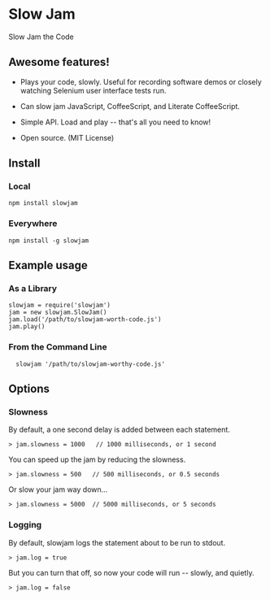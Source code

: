 Slow Jam
===========

Slow Jam the Code

## Awesome features!

- Plays your code, slowly. Useful for recording software demos or closely watching Selenium user interface tests run.

- Can slow jam JavaScript, CoffeeScript, and Literate CoffeeScript.

- Simple API. Load and play -- that's all you need to know!

- Open source. (MIT License)


## Install

### Local

    npm install slowjam

### Everywhere

    npm install -g slowjam

## Example usage

### As a Library
 
    slowjam = require('slowjam')
    jam = new slowjam.SlowJam()
    jam.load('/path/to/slowjam-worth-code.js')
    jam.play()
    
### From the Command Line

      slowjam '/path/to/slowjam-worthy-code.js'

## Options

### Slowness

By default, a one second delay is added between each statement.

    > jam.slowness = 1000   // 1000 milliseconds, or 1 second
   
You can speed up the jam by reducing the slowness.
   
    > jam.slowness = 500   // 500 milliseconds, or 0.5 seconds

Or slow your jam way down...
  
    > jam.slowness = 5000  // 5000 milliseconds, or 5 seconds
    
### Logging    

By default, slowjam logs the statement about to be run to stdout.

    > jam.log = true

But you can turn that off, so now your code will run -- slowly, and quietly.

    > jam.log = false